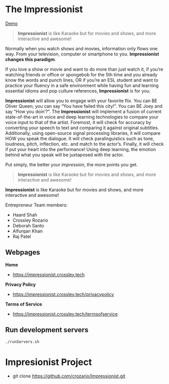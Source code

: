 # The Impressionist

[Demo](https://youtu.be/zj1XErgDqNI)

> **Impressionist** is like Karaoke but for movies and shows, and more interactive and awesome!

Normally when you watch shows and movies, information only flows one way. From your television, computer or smartphone to you. **Impressionist changes this paradigm**. 
	
If you love a show or movie and want to do more than just watch it, if you’re watching friends or office or spongebob for the 5th time and you already know the words and punch lines, OR if you’re an ESL student and want to practice your fluency in a safe environment while having fun and learning essential idioms and pop culture references, **Impressionist** is for you. 

**Impressionist** will allow you to engage with your favorite flix. You can BE Oliver Queen; you can say “You have failed this city!”. You can BE Joey and say “How you doin’?”. The **Impressionist** will implement a fusion of current state-of-the-art in voice and deep learning technologies to compare your voice input to that of the artist. Foremost, it will check for accuracy by converting your speech to text and comparing it against original subtitles. Additionally, using open-source signal processing libraries, it will compare HOW you speak the dialogue. It will check paralinguistics such as tone, loudness, pitch, inflection, etc. and match to the actor’s. Finally, it will check if put your heart into the performance! Using deep learning, the emotion behind what you speak will be juxtaposed with the actor. 

Put simply, the better your *impression*, the more points you get. 

> **Impressionist** is like Karaoke but for movies and shows, and more interactive and awesome!

**Impressionist** is like Karaoke but for movies and shows, and more interactive and awesome!

Entrepreneur Team members:
- Haard Shah
- Crossley Rozario
- Deborah Santo
- Alfurqan Khan
- Raj Patel

## Webpages

**Home**
* https://impressionist.crossley.tech

**Privacy Policy** 
* https://impressionist.crossley.tech/privacypolicy

**Terms of Service**
* https://impressionist.crossley.tech/termsofservice
## Run development servers

```bash
./runServers.sh
```

# Impresionist Project 

- git clone https://github.com/crozario/Impressionist.git
